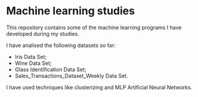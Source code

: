 # Machine learning studies

This repository contains some of the machine learning programs I have developed during my studies.

I have analised the following datasets so far:
- Iris Data Set;
- Wine Data Set;
- Glass Identification Data Set;
- Sales_Transactions_Dataset_Weekly Data Set.

I have used techniques like clusterizing and MLP Artificial Neural Networks. 
